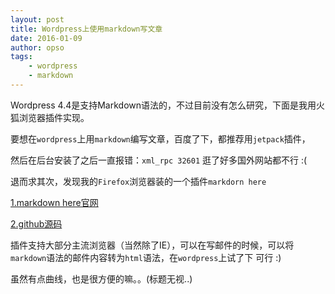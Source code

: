 ```yaml
---
layout: post
title: Wordpress上使用markdown写文章
date: 2016-01-09
author: opso
tags:
    - wordpress
    - markdown
---
```


Wordpress 4.4是支持Markdown语法的，不过目前没有怎么研究，下面是我用火狐浏览器插件实现。

<!--more-->

要想在`wordpress`上用`markdown`编写文章，百度了下，都推荐用`jetpack`插件，

然后在后台安装了之后一直报错：`xml_rpc 32601` 逛了好多国外网站都不行 :(

退而求其次，发现我的`Firefox`浏览器装的一个插件`markdorn here`

[1.markdown here官网](http://markdown-here.com)

[2.github源码](https://github.com/adam-p/markdown-here)

插件支持大部分主流浏览器（当然除了IE），可以在写邮件的时候，可以将`markdown`语法的邮件内容转为`html`语法，在`wordpress`上试了下 可行 :)

虽然有点曲线，也是很方便的嘛。。(标题无视..)

